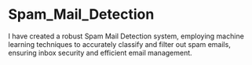 # Spam_Mail_Detection
I have created a robust Spam Mail Detection system, employing machine learning techniques to accurately classify and filter out spam emails, ensuring inbox security and efficient email management.
